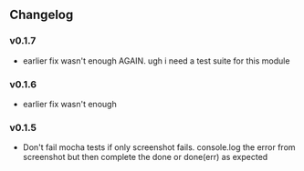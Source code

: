 ## Changelog

### v0.1.7

* earlier fix wasn't enough AGAIN. ugh i need a test suite for this module

### v0.1.6

* earlier fix wasn't enough

### v0.1.5

* Don't fail mocha tests if only screenshot fails. console.log the error from screenshot but then complete the done or done(err) as expected
